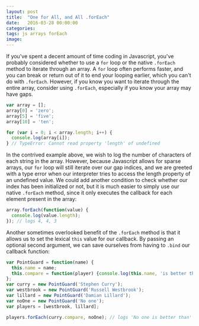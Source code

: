 ```yaml
---
layout: post
title:  "One for All, and All .forEach"
date:   2016-03-28 00:00:00
categories:
tags: js arrays forEach
image:
---
```

If you've spent a decent amount of time coding in Javascript, you've probably considered whether to use a `for` loop or the native `.forEach` method to iterate through an array. A `for` loop often performs faster, and you can break or return out of it to end your looping earlier, which you can't do with `.forEach`. However, if you know you want to iterate through the entire array, consider using `.forEach`, especially if you know your array may have gaps.

``` js
var array = [];
array[0] = 'zero';
array[5] = 'five';
array[10] = 'ten';

for (var i = 0; i < array.length; i++) {
  console.log(array[i]);
} // TypeError: Cannot read property 'length' of undefined
```

In the contrived example above, we wish to log the number of characters of each string in the array. However, because Javascript allows for sparse arrays, our `for` loop will still iterate over our gap indices, and we are greeted with a type error when our interpreter tries to access the length property of an undefined value. We could add another condition to check whether our index has been initialized or not, but it is much easier to simply use our native `.forEach` method, since it only executes the callback for each element present in the array:

``` js
array.forEach(function(value) {
  console.log(value.length);
}); // logs 4, 4, 3
```

Another sometimes overlooked benefit of the `.forEach` method is that it allows us to set the lexical `this` value for our callback. By passing an optional second argument, we can save ourselves from having to `.bind` our callback function:

``` js
var PointGuard = function(name) {
  this.name = name;
  this.compare = function(player) {console.log(this.name, 'is better than', player.name);};
};
var curry = new PointGuard('Stephen Curry');
var westbrook = new PointGuard('Russell Westbrook');
var lillard = new PointGuard('Damian Lillard');
var noOne = new PointGuard('No one');
var players = [westbrook, lillard];

players.forEach(curry.compare, noOne); // logs 'No one is better than' each player
```
